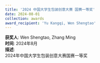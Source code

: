 ```yaml
---
title: '2024 中国大学生包装创意大赛 国赛一等奖'  
date: 2024-08-01                             
collection: awards  
award_recipient: 'Yu Kangqi, Wen Shengtao'               
---
```




**获奖人**: Wen Shengtao, Zhang Ming  
**时间**: 2024年8月  
**描述**:  
2024年中国大学生包装创意大赛国赛一等奖
